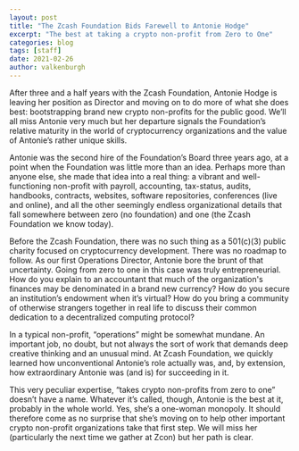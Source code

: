 ```yaml
---
layout: post
title: "The Zcash Foundation Bids Farewell to Antonie Hodge"
excerpt: "The best at taking a crypto non-profit from Zero to One"
categories: blog
tags: [staff]
date: 2021-02-26
author: valkenburgh
---
```


After three and a half years with the Zcash Foundation, Antonie Hodge is leaving her position as Director and moving on to do more of what she does best: bootstrapping brand new crypto non-profits for the public good. We’ll all miss Antonie very much but her departure signals the Foundation’s relative maturity in the world of cryptocurrency organizations and the value of Antonie’s rather unique skills. 

Antonie was the second hire of the Foundation’s Board three years ago, at a point when the Foundation was little more than an idea. Perhaps more than anyone else, she made that idea into a real thing: a vibrant and well-functioning non-profit with payroll, accounting, tax-status, audits, handbooks, contracts, websites, software repositories, conferences (live and online), and all the other seemingly endless organizational details that fall somewhere between zero (no foundation) and one (the Zcash Foundation we know today). 

Before the Zcash Foundation, there was no such thing as a 501(c)(3) public charity focused on cryptocurrency development. There was no roadmap to follow. As our first Operations Director, Antonie bore the brunt of that uncertainty. Going from zero to one in this case was truly entrepreneurial. How do you explain to an accountant that much of the organization's finances may be denominated in a brand new currency? How do you secure an institution’s endowment when it’s virtual? How do you bring a community of otherwise strangers together in real life to discuss their common dedication to a decentralized computing protocol? 

In a typical non-profit, “operations” might be somewhat mundane. An important job, no doubt, but not always the sort of work that demands deep creative thinking and an unusual mind. At Zcash Foundation, we quickly learned how unconventional Antonie’s role actually was, and, by extension, how extraordinary Antonie was (and is) for succeeding in it. 

This very peculiar expertise, “takes crypto non-profits from zero to one” doesn’t have a name. Whatever it’s called, though, Antonie is the best at it, probably in the whole world. Yes, she’s a one-woman monopoly. It should therefore come as no surprise that she’s moving on to help other important crypto non-profit organizations take that first step. We will miss her (particularly the next time we gather at Zcon) but her path is clear. 
